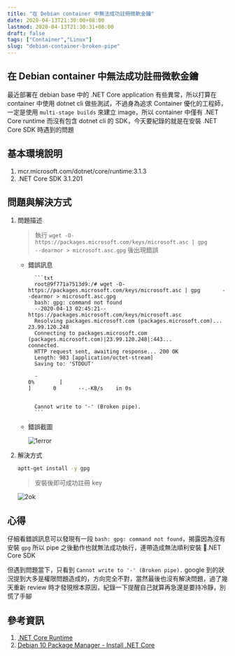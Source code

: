 ```yaml
---
title: "在 Debian container 中無法成功註冊微軟金鑰"
date: 2020-04-13T21:30:00+08:00
lastmod: 2020-04-13T21:30:31+08:00
draft: false
tags: ["Container","Linux"]
slug: "debian-container-broken-pipe"
---
```


## 在 Debian container 中無法成功註冊微軟金鑰

最近部署在 debian base 中的 .NET Core application 有些異常，所以打算在 container 中使用 dotnet cli 做些測試，不過身為追求 Container 優化的工程師，一定是使用 `multi-stage builds` 來建立 image，所以 container 中僅有 .NET Core runtime 而沒有包含 dotnet cli 的 SDK，今天要紀錄的就是在安裝 .NET Core SDK 時遇到的問題

## 基本環境說明

1. mcr.microsoft.com/dotnet/core/runtime:3.1.3
2. .NET Core SDK 3.1.201

## 問題與解決方式

1. 問題描述

    > 執行 `wget -O- https://packages.microsoft.com/keys/microsoft.asc | gpg       --dearmor > microsoft.asc.gpg` 後出現錯誤

    - 錯誤訊息

            ```txt
            root@9f771a7513d9:/# wget -O- https://packages.microsoft.com/keys/microsoft.asc | gpg       --dearmor > microsoft.asc.gpg
            bash: gpg: command not found
            --2020-04-13 02:45:21--  https://packages.microsoft.com/keys/microsoft.asc
            Resolving packages.microsoft.com (packages.microsoft.com)... 23.99.120.248
            Connecting to packages.microsoft.com (packages.microsoft.com)|23.99.120.248|:443...         connected.
            HTTP request sent, awaiting response... 200 OK
            Length: 983 [application/octet-stream]
            Saving to: 'STDOUT'

            -                                                                     0%        [                                                                                                                                                                           ]       0       --.-KB/s    in 0s


            Cannot write to '-' (Broken pipe).
            ```

    - 錯誤截圖

        ![1error](https://user-images.githubusercontent.com/3851540/79090823-85f48500-7d7d-11ea-856e-a2aea9867509.png)

2. 解決方式

    ```bash
    aptt-get install -y gpg
    ```

    > 安裝後即可成功註冊 key

    ![2ok](https://user-images.githubusercontent.com/3851540/79090825-8856df00-7d7d-11ea-8274-14cc12b300dc.png)

## 心得

仔細看錯誤訊息可以發現有一段 `bash: gpg: command not found`，揭露因為沒有安裝 `gpg` 所以 pipe 之後動作也就無法成功執行，連帶造成無法順利安裝 .NET Core SDK

但遇到問題當下，只看到 `Cannot write to '-' (Broken pipe).` google 到的狀況提到大多是權限問題造成的，方向完全不對，當然最後也沒有解決問題，過了幾天重新 review 時才發現根本原因，紀錄一下提醒自己就算再急還是要持冷靜，別慌了手腳

## 參考資訊

1. [.NET Core Runtime](https://hub.docker.com/_/microsoft-dotnet-core-runtime/)
2. [Debian 10 Package Manager - Install .NET Core](https://docs.microsoft.com/zh-tw/dotnet/core/install/linux-package-manager-debian10?WT.mc_id=DOP-MVP-5002594)
